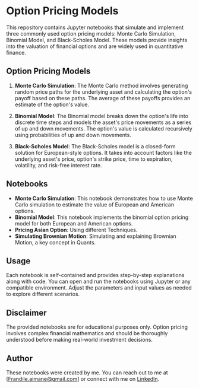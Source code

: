 # Option Pricing Models

This repository contains Jupyter notebooks that simulate and implement three commonly used option pricing models: Monte Carlo Simulation, Binomial Model, and Black-Scholes Model. These models provide insights into the valuation of financial options and are widely used in quantitative finance.

## Option Pricing Models

1. **Monte Carlo Simulation**: The Monte Carlo method involves generating random price paths for the underlying asset and calculating the option's payoff based on these paths. The average of these payoffs provides an estimate of the option's value.

2. **Binomial Model**: The Binomial model breaks down the option's life into discrete time steps and models the asset's price movements as a series of up and down movements. The option's value is calculated recursively using probabilities of up and down movements.

3. **Black-Scholes Model**: The Black-Scholes model is a closed-form solution for European-style options. It takes into account factors like the underlying asset's price, option's strike price, time to expiration, volatility, and risk-free interest rate.

## Notebooks

- **Monte Carlo Simulation**: This notebook demonstrates how to use Monte Carlo simulation to estimate the value of European and American options.
- **Binomial Model**: This notebook implements the binomial option pricing model for both European and American options.
- **Pricing Asian Option**: Using different Techniques.
- **Simulating Brownian Motion**: Simulating and explaining Brownian Motion, a key concept in Quants.

## Usage

Each notebook is self-contained and provides step-by-step explanations along with code. You can open and run the notebooks using Jupyter or any compatible environment. Adjust the parameters and input values as needed to explore different scenarios.

## Disclaimer

The provided notebooks are for educational purposes only. Option pricing involves complex financial mathematics and should be thoroughly understood before making real-world investment decisions.

## Author

These notebooks were created by me. You can reach out to me at [Frandile.aimane@gmail.com] or connect with me on [LinkedIn](https://www.linkedin.com/in/aimane-frandile/).
